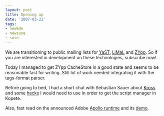 ```yaml
---
layout: post
title: Opening up
date: '2007-03-21'
tags:
- newkde
- newsuse
- suse
---
```


We are transitioning to public mailing lists for [YaST][1], [LiMaL][2] and [ZYpp][3]. So if you are interested in development on these technologies, subscribe now!.

Today I managed to get ZYpp CacheStore in a good state and seems to be reasonable fast for writing. Still lot of work needed integrating it with the tags-format parser.

Before going to bed, I had a short chat with Sebastian Sauer about [Kross][4] and some [hacks][7] I would need to use in order to get the script manager in Kopete.

Also, fast read on the announced Adobe [Apollo runtime][5] and its [demo][6].

[1]: http://en.opensuse.org/YaST_Mailing_Lists  
 [2]: http://en.opensuse.org/LiMaL_Mailing_Lists  
 [3]: http://en.opensuse.org/ZYPP_Mailing_Lists  
 [4]: http://kross.dipe.org/  
 [5]: http://labs.adobe.com/technologies/apollo/  
 [6]: http://www.adobe.com/devnet/videos/apollo_demo07/index.html  
 [7]: http://websvn.kde.org/trunk/KDE/kdelibs/kross/core/guiclient.cpp?view=markup

